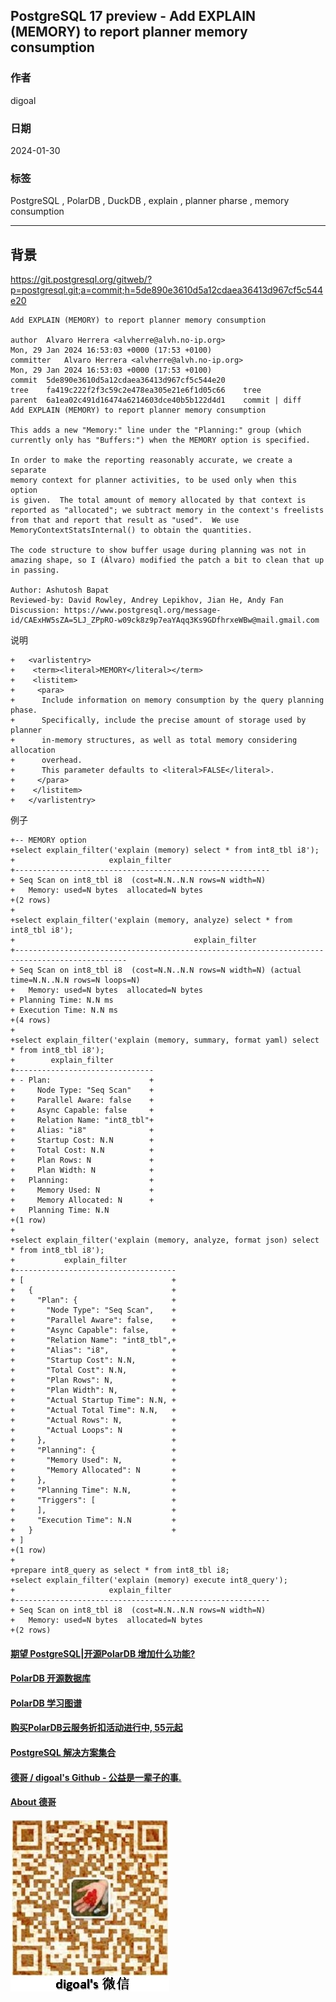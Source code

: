 ## PostgreSQL 17 preview - Add EXPLAIN (MEMORY) to report planner memory consumption   
                                                          
### 作者                                                          
digoal                                                          
                                                          
### 日期                                                          
2024-01-30                                                   
                                                          
### 标签                                                          
PostgreSQL , PolarDB , DuckDB , explain , planner pharse , memory consumption                  
                                                          
----                                                          
                                                          
## 背景    
  
https://git.postgresql.org/gitweb/?p=postgresql.git;a=commit;h=5de890e3610d5a12cdaea36413d967cf5c544e20  
```  
Add EXPLAIN (MEMORY) to report planner memory consumption  
  
author	Alvaro Herrera <alvherre@alvh.no-ip.org>	  
Mon, 29 Jan 2024 16:53:03 +0000 (17:53 +0100)  
committer	Alvaro Herrera <alvherre@alvh.no-ip.org>	  
Mon, 29 Jan 2024 16:53:03 +0000 (17:53 +0100)  
commit	5de890e3610d5a12cdaea36413d967cf5c544e20  
tree	fa419c222f2f3c59c2e478ea305e21e6f1d05c66	tree  
parent	6a1ea02c491d16474a6214603dce40b5b122d4d1	commit | diff  
Add EXPLAIN (MEMORY) to report planner memory consumption  
  
This adds a new "Memory:" line under the "Planning:" group (which  
currently only has "Buffers:") when the MEMORY option is specified.  
  
In order to make the reporting reasonably accurate, we create a separate  
memory context for planner activities, to be used only when this option  
is given.  The total amount of memory allocated by that context is  
reported as "allocated"; we subtract memory in the context's freelists  
from that and report that result as "used".  We use  
MemoryContextStatsInternal() to obtain the quantities.  
  
The code structure to show buffer usage during planning was not in  
amazing shape, so I (Álvaro) modified the patch a bit to clean that up  
in passing.  
  
Author: Ashutosh Bapat  
Reviewed-by: David Rowley, Andrey Lepikhov, Jian He, Andy Fan  
Discussion: https://www.postgresql.org/message-id/CAExHW5sZA=5LJ_ZPpRO-w09ck8z9p7eaYAqq3Ks9GDfhrxeWBw@mail.gmail.com  
```  
  
说明  
```  
+   <varlistentry>  
+    <term><literal>MEMORY</literal></term>  
+    <listitem>  
+     <para>  
+      Include information on memory consumption by the query planning phase.  
+      Specifically, include the precise amount of storage used by planner  
+      in-memory structures, as well as total memory considering allocation  
+      overhead.  
+      This parameter defaults to <literal>FALSE</literal>.  
+     </para>  
+    </listitem>  
+   </varlistentry>  
```  
  
例子  
```  
+-- MEMORY option  
+select explain_filter('explain (memory) select * from int8_tbl i8');  
+                     explain_filter                        
+---------------------------------------------------------  
+ Seq Scan on int8_tbl i8  (cost=N.N..N.N rows=N width=N)  
+   Memory: used=N bytes  allocated=N bytes  
+(2 rows)  
+  
+select explain_filter('explain (memory, analyze) select * from int8_tbl i8');  
+                                        explain_filter                                           
+-----------------------------------------------------------------------------------------------  
+ Seq Scan on int8_tbl i8  (cost=N.N..N.N rows=N width=N) (actual time=N.N..N.N rows=N loops=N)  
+   Memory: used=N bytes  allocated=N bytes  
+ Planning Time: N.N ms  
+ Execution Time: N.N ms  
+(4 rows)  
+  
+select explain_filter('explain (memory, summary, format yaml) select * from int8_tbl i8');  
+        explain_filter           
+-------------------------------  
+ - Plan:                      +  
+     Node Type: "Seq Scan"    +  
+     Parallel Aware: false    +  
+     Async Capable: false     +  
+     Relation Name: "int8_tbl"+  
+     Alias: "i8"              +  
+     Startup Cost: N.N        +  
+     Total Cost: N.N          +  
+     Plan Rows: N             +  
+     Plan Width: N            +  
+   Planning:                  +  
+     Memory Used: N           +  
+     Memory Allocated: N      +  
+   Planning Time: N.N  
+(1 row)  
+  
+select explain_filter('explain (memory, analyze, format json) select * from int8_tbl i8');  
+           explain_filter             
+------------------------------------  
+ [                                 +  
+   {                               +  
+     "Plan": {                     +  
+       "Node Type": "Seq Scan",    +  
+       "Parallel Aware": false,    +  
+       "Async Capable": false,     +  
+       "Relation Name": "int8_tbl",+  
+       "Alias": "i8",              +  
+       "Startup Cost": N.N,        +  
+       "Total Cost": N.N,          +  
+       "Plan Rows": N,             +  
+       "Plan Width": N,            +  
+       "Actual Startup Time": N.N, +  
+       "Actual Total Time": N.N,   +  
+       "Actual Rows": N,           +  
+       "Actual Loops": N           +  
+     },                            +  
+     "Planning": {                 +  
+       "Memory Used": N,           +  
+       "Memory Allocated": N       +  
+     },                            +  
+     "Planning Time": N.N,         +  
+     "Triggers": [                 +  
+     ],                            +  
+     "Execution Time": N.N         +  
+   }                               +  
+ ]  
+(1 row)  
+  
+prepare int8_query as select * from int8_tbl i8;  
+select explain_filter('explain (memory) execute int8_query');  
+                     explain_filter                        
+---------------------------------------------------------  
+ Seq Scan on int8_tbl i8  (cost=N.N..N.N rows=N width=N)  
+   Memory: used=N bytes  allocated=N bytes  
+(2 rows)  
```  
  
  
#### [期望 PostgreSQL|开源PolarDB 增加什么功能?](https://github.com/digoal/blog/issues/76 "269ac3d1c492e938c0191101c7238216")
  
  
#### [PolarDB 开源数据库](https://openpolardb.com/home "57258f76c37864c6e6d23383d05714ea")
  
  
#### [PolarDB 学习图谱](https://www.aliyun.com/database/openpolardb/activity "8642f60e04ed0c814bf9cb9677976bd4")
  
  
#### [购买PolarDB云服务折扣活动进行中, 55元起](https://www.aliyun.com/activity/new/polardb-yunparter?userCode=bsb3t4al "e0495c413bedacabb75ff1e880be465a")
  
  
#### [PostgreSQL 解决方案集合](../201706/20170601_02.md "40cff096e9ed7122c512b35d8561d9c8")
  
  
#### [德哥 / digoal's Github - 公益是一辈子的事.](https://github.com/digoal/blog/blob/master/README.md "22709685feb7cab07d30f30387f0a9ae")
  
  
#### [About 德哥](https://github.com/digoal/blog/blob/master/me/readme.md "a37735981e7704886ffd590565582dd0")
  
  
![digoal's wechat](../pic/digoal_weixin.jpg "f7ad92eeba24523fd47a6e1a0e691b59")
  
